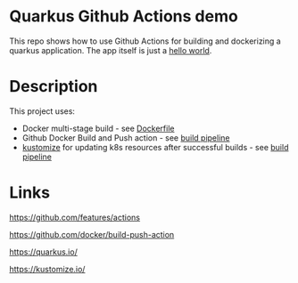 # Quarkus Github Actions demo

This repo shows how to use Github Actions for building and dockerizing a quarkus application. The app itself is just a [hello world](https://quarkus.io/guides/getting-started).

# Description
This project uses:
- Docker multi-stage build - see [Dockerfile](Dockerfile)
- Github Docker Build and Push action - see [build pipeline](.github/workflows/jekyll.yml)
- [kustomize](https://github.com/kubernetes-sigs/kustomize) for updating k8s resources after successful builds - see [build pipeline](.github/workflows/jekyll.yml)


# Links

https://github.com/features/actions

https://github.com/docker/build-push-action

https://quarkus.io/

https://kustomize.io/
